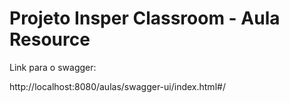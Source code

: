 # Projeto Insper Classroom - Aula Resource

Link para o swagger:

http://localhost:8080/aulas/swagger-ui/index.html#/
